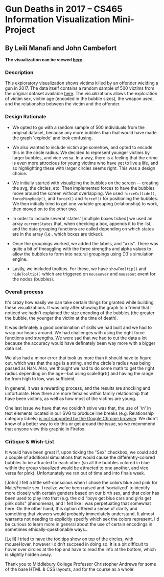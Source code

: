 # Gun Deaths in 2017 – CS465 Information Visualization Mini-Project
## By Leili Manafi and John Cambefort

**The visualization can be viewed [here](https://johncambefort.github.io/gundeaths/).**

### Description

This exploratory visualization shows victims killed by an offender wielding a gun in 2017. The data itself contains a random sample of 500 victims from the original dataset available [here](https://guns.periscopic.com/). The visualizations allows the exploration of victim sex, victim age (encoded in the bubble sizes), the weapon used, and the relationship between the victim and the offender.

### Design Rationale

- We opted to go with a random sample of 500 individuals from the original dataset, because any more bubbles than that would have made the graph 'explode' and look confusing. 

- We also wanted to include victim age somehow, and opted to encode this in the circle radius. We decided to represent younger victims by larger bubbles, and vice versa. In a way, there is a feeling that the crime is even more attrocious for young victims who have yet to live a life, and so highlighting these with larger circles seems right. This was a design choice.

- We initially started with visualizing the bubbles on the screen -- creating the svg, the circles, etc. Then implemented forces to have the bubbles move around the screen without overlapping. We used `forceCollide()`, `forceManybody()`, and `forceX()` and `forceY()` for positioning the bubbles. We then initially tried to get one variable grouping (relationship) to work, then moved on to the other two.

- In order to include several 'states' [multiple boxes ticked] we used an array `currentStates` that, when checking a box, appends it to the list, and the data grouping functions are called depending on which states are in the array (i.e., which boxes are ticked).

- Once the groupings worked, we added the labels, and "axis". There was quite a bit of fineaggling with the force strengths and alpha values to allow the bubbles to form into natural groupings using D3's simulation engine.

- Lastly, we included tooltips. For these, we have `showTooltip()` and `hideTooltip()` which are triggered on `mouseover` and `mouseout` event for the nodes (bubbles).


### Overall process

It's crazy how easily we can take certain things for granted while building these visualizations. It was only after showing the graph to a friend that I noticed we hadn't explained the size encoding of the bubbles (the greater the bubble, the younger the victim at the time of death).

It was definately a good combination of skills we had built and we had to wrap our heads around. We had challenges with using the right force functions and strengths. We were sad that we had to cut the data a lot because the accuracy would have definately been way more with a bigger data set. 

We also had a minor error that took us more than it should have to figure out, which was that the age is a string, and the circle's radius was being passed as NaN. Also, we thought we had to do some math to get the right radius depending on the age--but using scaleSqrt() and having the range be from high to low, was sufficient.

In general, it was a rewarding process, and the results are shocking and unfortunate. How there are more females within family relationship that have been victims, as well as how most of the victims are young.

One last issue we have that we couldn't solve was that, the use of '\n' in text elements located in our SVG to produce line breaks (e.g. Relationship category labels) [is not supported by the Google Chrome browser](https://developer.mozilla.org/en-US/docs/Web/CSS/white-space#browser_compatibility). We didn't know of a better way to do this or get around the issue, so we recommend that anyone view this graphic in Firefox.

### Critique & Wish-List

It would have been great if, upon ticking the "Sex" checkbox, we could add a couple of additional simulations that would cause the differently-colored bubbles to be attracted to each other (so all the bubbles colored in blue within the group visualized would be attracted to one another, and vice versa for pink). Unfortunately we ran out of time and into finals week.

[John] I felt a little self-conscious when I chose the colors blue and pink for Male/Female sex. I realize we've been raised and 'socialized' to identify more closely with certain genders based on our birth sex, and that color has been used to play into that (e.g. the old "boys get blue cars and girls get pink dolls" phenomena), and I felt like I was perpetuating that somewhat here. On the other hand, this option offered a sense of clarity and something that viewers would probably immediately understand. It almost warrants not needing to explicitly specify which sex the colors represent. I'd be curious to learn more in general about the use of certain encodings in sometimes ethically-questionable ways...

[Leili] I tried to have the tooltips show on top of the circles, with mouseHover, however I didn't succeed in doing so. It is a bit difficult to hover over circles at the top and have to read the info at the bottom, which is slightly hidden away.

Thank you to Middlebury College Professor Christopher Andrews for some of the base HTML & CSS layouts, and for the course as a whole!
